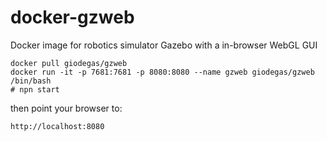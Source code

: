 # docker-gzweb
Docker image for robotics simulator Gazebo with a in-browser WebGL GUI

    docker pull giodegas/gzweb
    docker run -it -p 7681:7681 -p 8080:8080 --name gzweb giodegas/gzweb /bin/bash
    # npn start
    
then point your browser to:

    http://localhost:8080
    
